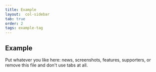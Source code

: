 ```yaml
---
title: Example
layout:  col-sidebar
tab: true
order: 2
tags: example-tag
---
```


## Example

Put whatever you like here: news, screenshots, features, supporters, or remove this file and don't use tabs at all.
